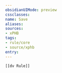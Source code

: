 ```yaml
---
obsidianUIMode: preview
cssclasses:
name: Save
aliases:
sources:
- xPHB
tags:
- rule/core
- source/xphb
entry:
---
```


```meta-bind-embed
[[dv Rule]]
```